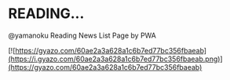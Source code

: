 # READING...

@yamanoku Reading News List Page by PWA

[![https://gyazo.com/60ae2a3a628a1c6b7ed77bc356fbaeab](https://i.gyazo.com/60ae2a3a628a1c6b7ed77bc356fbaeab.png)](https://gyazo.com/60ae2a3a628a1c6b7ed77bc356fbaeab)